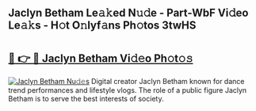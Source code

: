 ## Jaclyn Betham Le𝚊𝚔ed N𝚞𝚍e - Part-WbF Vi𝚍eo Le𝚊𝚔s - H𝚘t O𝚗lyf𝚊ns Ph𝚘tos 3twHS

# <h2><a href="http://hf64j6.feru.top/?c=Jaclyn+Betham">🔗 👉 🔴 Jaclyn Betham Vi𝚍𝚎o Ph𝚘t𝚘𝚜</a></h2>

[![Jaclyn Betham Nu𝚍𝚎s](https://i.imgur.com/0TWrTi3.gif)](http://hf64j6.feru.top/?c=Jaclyn+Betham)
Digital creator Jaclyn Betham known for dance trend performances and lifestyle vlogs. The role of a public figure Jaclyn Betham is to serve the best interests of society. 
